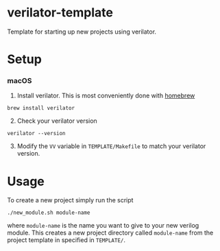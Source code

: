 # verilator-template
Template for starting up new projects using verilator.

# Setup

### macOS
1. Install verilator. This is most conveniently done with [homebrew](https://brew.sh/)

`brew install verilator`

2. Check your verilator version

`verilator --version`

3. Modify the `VV` variable in `TEMPLATE/Makefile` to match your verilator version.

# Usage
To create a new project simply run the script

`./new_module.sh module-name`

where `module-name` is the name you want to give to your new verilog module. This creates a new project directory called `module-name` from the project template in specified in `TEMPLATE/`.
